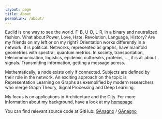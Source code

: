 ```yaml
---
layout: page
title: About
permalink: /about/
---
```


Euclid is one way to see the world. F-B, U-D, L-R, in a binary and neutralized fashion. What about Power, Love, Hate, Revolution, Language, History? Are my friends on my left or on my right? Orientation works differently in a network: it is political. Networks, represented as graphs, have manifold geometries with spectral, quantum metrics. In society, transportation, telecommunication, logistics, epidemic outbreaks, proteins, ..., it is all about signals. Transmitting information, getting a message across.

Mathematically, a node exists only if connected. Subjects are defined by their role in the network. An exciting approach on the topic is Representation Learning on Graphs as exemplified by modern researchers who merge Graph Theory, Signal Processing and Deep Learning.

My focus is on applications in Architecture and the City. For more information about my background, have a look at my [homepage](http://anagno.com/)


You can find relevant source code at GitHub:
[GAnagno][GAnagno-organization] /
[GAnagno](https://github.com/GAnagno/Social-Web)


[GAnagno-organization]: https://github.com/GAnagno
